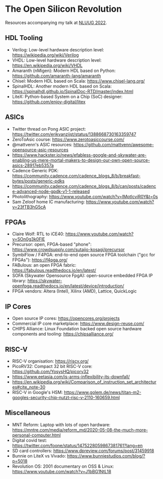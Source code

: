 # The Open Silicon Revolution

Resources accompanying my talk at [NLUUG 2022](https://www.nluug.nl/activiteiten/events/vj22/programma/index.html).


## HDL Tooling

* Verilog: Low-level hardware description level: https://wikipedia.org/wiki/Verilog
* VHDL: Low-level hardware description level: https://en.wikipedia.org/wiki/VHDL
* Amaranth (nMigen): Modern HDL based on Python: https://github.com/amaranth-lang/amaranth
* Chisel: Modern HDL based on Scala: https://www.chisel-lang.org/
* SpinalHDL: Another modern HDL based on Scala: https://spinalhdl.github.io/SpinalDoc-RTD/master/index.html
* LiteX: Python-based System on a Chip (SoC) designer: https://github.com/enjoy-digital/litex

## ASICs

* Twitter thread on Pong ASIC project: https://twitter.com/erikvanzijst/status/1388668730163359747
* ZeroToAsic course: https://www.zerotoasiccourse.com/
* @mattvenn's ASIC resources: https://github.com/mattvenn/awesome-opensource-asic-resources
* https://www.hackster.io/news/efabless-google-and-skywater-are-enabling-us-mere-mortal-makers-to-design-our-own-open-source-asics-28917eb5357a
* Cadence Generic PDK: https://community.cadence.com/cadence_blogs_8/b/breakfast-bytes/posts/generic-pdks
* https://community.cadence.com/cadence_blogs_8/b/can/posts/cadence-advanced-node-gpdk-v1-1-released
* Photolithography: https://www.youtube.com/watch?v=IMptIcviR0Y&t=0s
* Sam Zeloof home IC manufacturing: https://www.youtube.com/watch?v=23fTB3hG5cA

## FPGAs

* Claire Wolf: RTL to iCE40: https://www.youtube.com/watch?v=SOn0g3k0FlE
* Precursor: open, FPGA-based "phone": https://www.crowdsupply.com/sutajio-kosagi/precursor
* SymbiFlow / F4PGA: end-to-end open source FPGA toolchain ("gcc for FPGAs"): https://f4pga.org/
* FABulous: an open FPGA fabric: https://fabulous.readthedocs.io/en/latest/
* SOFA (Skywater Opensource FpgA): open-source embedded FPGA IP library: https://skywater-openfpga.readthedocs.io/en/latest/device/introduction/
* FPGA vendors: Altera (Intel), Xilinx (AMD), Lattice, QuickLogic

## IP Cores

* Open source IP cores: https://opencores.org/projects
* Commercial IP core marketplace: https://www.design-reuse.com/
* CHIPS Alliance: Linux Foundation backed open source hardware components and tooling: https://chipsalliance.org/

## RISC-V

* RISC-V organisation: https://riscv.org/
* PicoRV32: Compact 32 bit RISC-V core: https://github.com/YosysHQ/picorv32
* https://www.eetasia.com/is-arms-inflexibility-its-downfall/
* https://en.wikipedia.org/wiki/Comparison_of_instruction_set_architectures#cite_note-30
* RISC-V in Google's HSM: https://www.golem.de/news/titan-m2-googles-security-chip-nutzt-risc-v-2110-160659.html


## Miscellaneous

* MNT Reform: Laptop with lots of open hardware: https://mntre.com/media/reform_md/2020-05-08-the-much-more-personal-computer.html
* Digital covid test: https://twitter.com/foone/status/1475228059867381761?lang=en
* SD card controllers: https://www.dpreview.com/forums/post/31459918
* Bunnie on LiteX vs Vivado: https://www.bunniestudios.com/blog/?p=5018
* Revolution OS: 2001 documentary on OSS & Linux: https://www.youtube.com/watch?v=J1bBG1NtL18
